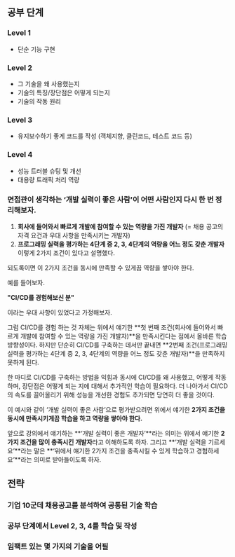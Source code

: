 ## 공부 단계

### Level 1
- 단순 기능 구현

### Level 2
- 그 기술을 왜 사용했는지
- 기술의 특징/장단점은 어떻게 되는지
- 기술의 작동 원리

### Level 3
- 유지보수하기 좋게 코드를 작성 (객체지향, 클린코드, 테스트 코드 등)

### Level 4
- 성능 트러블 슈팅 및 개선
- 대용량 트래픽 처리 역량

### 면접관이 생각하는 ‘개발 실력이 좋은 사람’이 어떤 사람인지 다시 한 번 정리해보자.
1. **회사에 들어와서 빠르게 개발에 참여할 수 있는 역량을 가진 개발자**
    (= 채용 공고의 자격 요건과 우대 사항을 만족시키는 개발자)
2. **프로그래밍 실력을 평가하는 4단계 중 2, 3, 4단계의 역량을 어느 정도 갖춘 개발자**
이렇게 2가지 조건이 있다고 설명했다.

되도록이면 이 2가지 조건을 동시에 만족할 수 있게끔 역량을 쌓아야 한다.

예를 들어보자.

**"CI/CD를 경험해보신 분"**

이라는 우대 사항이 있었다고 가정해보자.

그럼 CI/CD를 경험 하는 것 자체는 위에서 얘기한 **첫 번째 조건(회사에 들어와서 빠르게 개발에 참여할 수 있는 역량을 가진 개발자)**을 만족시킨다는 점에서 올바른 학습 방향성이다. 하지만 단순히 CI/CD를 구축하는 데서만 끝내면 **2번째 조건(프로그래밍 실력을 평가하는 4단계 중 2, 3, 4단계의 역량을 어느 정도 갖춘 개발자)**을 만족하지 못하게 된다.

한 마디로 CI/CD를 구축하는 방법을 익힘과 동시에 CI/CD를 왜 사용했고, 어떻게 작동하며, 장단점은 어떻게 되는 지에 대해서 추가적인 학습이 필요하다. 더 나아가서 CI/CD의 속도를 끌어올리기 위해 성능을 개선한 경험도 추가되면 당연히 더 좋을 것이다.

이 예시와 같이 ‘개발 실력이 좋은 사람’으로 평가받으려면 위에서 얘기한 **2가지 조건을 동시에 만족시키게끔 학습을 하고 역량을 쌓아야 한다.**

앞으로 강의에서 얘기하는 **‘개발 실력이 좋은 개발자’**라는 의미는 위에서 얘기한 **2가지 조건을 많이 충족시킨 개발자**라고 이해하도록 하자. 그리고 **‘개발 실력을 기르세요’**라는 말은 **‘위에서 얘기한 2가지 조건을 충족시킬 수 있게 학습하고 경험하세요’**라는 의미로 받아들이도록 하자.

## 전략

### 기업 10군데 채용공고를 분석하여 공통된 기술 학습
### 공부 단계에서 Level 2, 3, 4를 학습 및 작성
### 임팩트 있는 몇 가지의 기술을 어필
